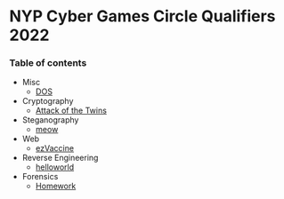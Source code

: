 # NYP Cyber Games Circle Qualifiers 2022

### Table of contents

- Misc
    - [DOS](DOS/)
- Cryptography
    - [Attack of the Twins](Attack%20of%20the%20Twins/)
- Steganography
    - [meow](meow/)
- Web
    - [ezVaccine](ezVaccine/)
- Reverse Engineering
    - [helloworld](helloworld/)
- Forensics
    - [Homework](Homework/)

